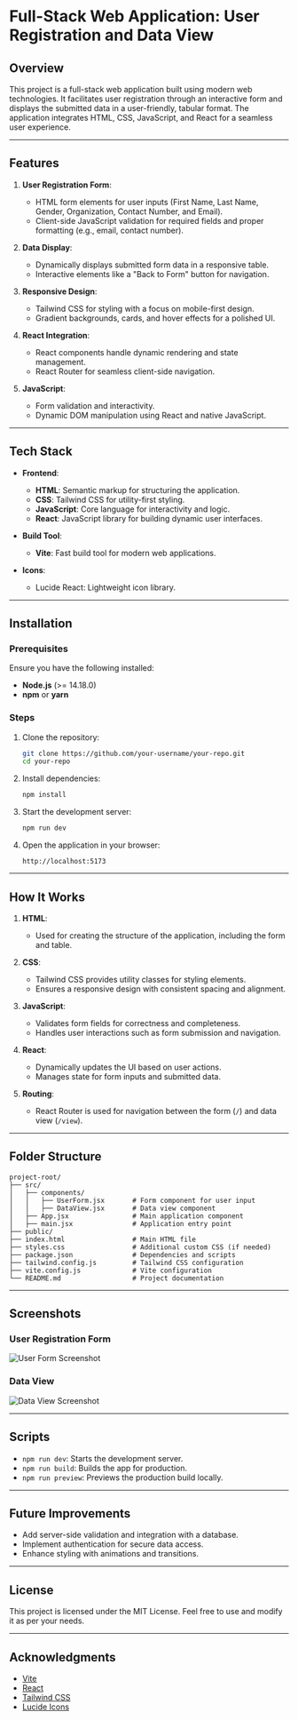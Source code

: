 # Full-Stack Web Application: User Registration and Data View

## Overview

This project is a full-stack web application built using modern web technologies. It facilitates user registration through an interactive form and displays the submitted data in a user-friendly, tabular format. The application integrates HTML, CSS, JavaScript, and React for a seamless user experience.

---

## Features

1. **User Registration Form**:
   - HTML form elements for user inputs (First Name, Last Name, Gender, Organization, Contact Number, and Email).
   - Client-side JavaScript validation for required fields and proper formatting (e.g., email, contact number).

2. **Data Display**:
   - Dynamically displays submitted form data in a responsive table.
   - Interactive elements like a "Back to Form" button for navigation.

3. **Responsive Design**:
   - Tailwind CSS for styling with a focus on mobile-first design.
   - Gradient backgrounds, cards, and hover effects for a polished UI.

4. **React Integration**:
   - React components handle dynamic rendering and state management.
   - React Router for seamless client-side navigation.

5. **JavaScript**:
   - Form validation and interactivity.
   - Dynamic DOM manipulation using React and native JavaScript.

---

## Tech Stack

- **Frontend**:
  - **HTML**: Semantic markup for structuring the application.
  - **CSS**: Tailwind CSS for utility-first styling.
  - **JavaScript**: Core language for interactivity and logic.
  - **React**: JavaScript library for building dynamic user interfaces.

- **Build Tool**:
  - **Vite**: Fast build tool for modern web applications.

- **Icons**:
  - Lucide React: Lightweight icon library.

---

## Installation

### Prerequisites

Ensure you have the following installed:

- **Node.js** (>= 14.18.0)
- **npm** or **yarn**

### Steps

1. Clone the repository:
   ```bash
   git clone https://github.com/your-username/your-repo.git
   cd your-repo
   ```

2. Install dependencies:
   ```bash
   npm install
   ```

3. Start the development server:
   ```bash
   npm run dev
   ```

4. Open the application in your browser:
   ```
   http://localhost:5173
   ```

---

## How It Works

1. **HTML**:
   - Used for creating the structure of the application, including the form and table.

2. **CSS**:
   - Tailwind CSS provides utility classes for styling elements.
   - Ensures a responsive design with consistent spacing and alignment.

3. **JavaScript**:
   - Validates form fields for correctness and completeness.
   - Handles user interactions such as form submission and navigation.

4. **React**:
   - Dynamically updates the UI based on user actions.
   - Manages state for form inputs and submitted data.

5. **Routing**:
   - React Router is used for navigation between the form (`/`) and data view (`/view`).

---

## Folder Structure

```
project-root/
├── src/
│   ├── components/
│   │   ├── UserForm.jsx       # Form component for user input
│   │   ├── DataView.jsx       # Data view component
│   ├── App.jsx                # Main application component
│   ├── main.jsx               # Application entry point
├── public/
├── index.html                 # Main HTML file
├── styles.css                 # Additional custom CSS (if needed)
├── package.json               # Dependencies and scripts
├── tailwind.config.js         # Tailwind CSS configuration
├── vite.config.js             # Vite configuration
└── README.md                  # Project documentation
```

---

## Screenshots

### User Registration Form
![User Form Screenshot](screenshot-form.png)

### Data View
![Data View Screenshot](screenshot-data-view.png)

---

## Scripts

- `npm run dev`: Starts the development server.
- `npm run build`: Builds the app for production.
- `npm run preview`: Previews the production build locally.

---

## Future Improvements

- Add server-side validation and integration with a database.
- Implement authentication for secure data access.
- Enhance styling with animations and transitions.

---

## License

This project is licensed under the MIT License. Feel free to use and modify it as per your needs.

---

## Acknowledgments

- [Vite](https://vitejs.dev/)
- [React](https://reactjs.org/)
- [Tailwind CSS](https://tailwindcss.com/)
- [Lucide Icons](https://lucide.dev/)

